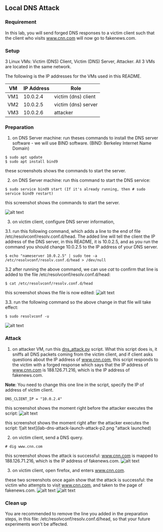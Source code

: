 ## Local DNS Attack

### Requirement

In this lab, you will send forged DNS responses to a victim client such that the client who visits www.cnn.com will now go to fakenews.com.

### Setup

3 Linux VMs: Victim (DNS) Client, Victim (DNS) Server, Attacker. All 3 VMs are located in the same network.

The following is the IP addresses for the VMs used in this README.

| VM  |  IP Address   |        Role         |
|-----|---------------|---------------------|
| VM1 | 10.0.2.4      | victim (dns) client |
| VM2 | 10.0.2.5      | victim (dns) server |
| VM3 | 10.0.2.6      |   attacker          |

### Preparation

1. on DNS Server machine: run theses commands to install the DNS server software - we will use BIND software. (BIND: Berkeley Internet Name Domain) 

```console
$ sudo apt update
$ sudo apt install bind9
```

these screenshots shows the commands to start the server.

2. on DNS Server machine: run this command to start the DNS service: 

```console
$ sudo service bind9 start (If it's already running, then # sudo service bind9 restart)
```

this screenshot shows the commands to start the server.

![alt text](lab-dns-start-server.png "start server and flush cache")

3. on victim client, configure DNS server information, 

3.1. run this following command, which adds a line to the end of file /etc/resolvconf/resolv.conf.d/head. The added line will tell the client the IP address of the DNS server, in this README, it is 10.0.2.5, and as you run the command you should change 10.0.2.5 to the IP address of your DNS server.

```console
$ echo "nameserver 10.0.2.5" | sudo tee -a /etc/resolvconf/resolv.conf.d/head > /dev/null
```

3.2 after running the above command, we can use *cat* to confirm that line is added to the file /etc/resolvconf/resolv.conf.d/head:

```console
$ cat /etc/resolvconf/resolv.conf.d/head
```

this screenshot shows the file is now edited:
![alt text](lab-dns-configure-dns.png "configure dns")

3.3. run the following command so the above change in that file will take effect:

```console
$ sudo resolvconf -u
```

![alt text](lab-dns-resolvconf.png "resolvconf command")

### Attack

1. on attacker VM, run this [dns_attack.py](dns_attack.py) script. What this script does is, it sniffs all DNS packets coming from the victim client, and if client asks questions about the IP address of www.cnn.com, this script responds to the victim with a forged response which says that the IP address of www.cnn.com is 188.126.71.216, which is the IP address of fakenews.com.

**Note**: You need to change this one line in the script, specify the IP of address of victim client.

```console
DNS_CLIENT_IP = "10.0.2.4"
```

this screenshot shows the moment right before the attacker executes the script:
![alt text](lab-dns-attack-launch-attack-p1.png "ready to launch the attack")

this screenshot shows the moment right after the attacker executes the script:
![alt text](lab-dns-attack-launch-attack-p2.png "attack launched)

2. on victim client, send a DNS query.

```console
# dig www.cnn.com 
```

this screenshot shows the attack is successful: www.cnn.com is mapped to 188.126.71.216, which is the IP address of fakenews.com.
![alt text](lab-dns-attack-success-p1.png "attack success")

3. on victim client, open firefox, and enters www.cnn.com.

these two screenshots once again show that the attack is successful: the victim who attempts to visit www.cnn.com, and taken to the page of fakenews.com.
![alt text](lab-dns-attack-success-p2.png "attack success")
![alt text](lab-dns-attack-success-p3.png "attack success")

### Clean up

You are recommended to remove the line you added in the preparation steps, in this file: /etc/resolvconf/resolv.conf.d/head, so that your future experiments won't be affected.

